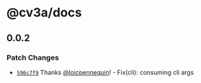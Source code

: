 # @cv3a/docs

## 0.0.2

### Patch Changes

- [`596c7f9`](https://github.com/loicpennequin/create-v3-app/commit/596c7f9dabccdfd433812c2d00d2f4c0bc3d3cf9) Thanks [@loicpennequin](https://github.com/loicpennequin)! - Fix(cli): consuming cli args
